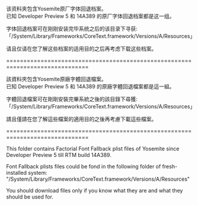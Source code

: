 该资料夹包含Yosemite原厂字体回退档案。<br>
已知 Developer Preview 5 和 14A389 的原厂字体回退档案都是这一组。<br>

字体回退档案可在刚刚安装完毕系统之后的该目录下寻获:<br>
「/System/Library/Frameworks/CoreText.framework/Versions/A/Resources」<br>

请且仅请在您了解这些档案的适用目的之后再考虑下载这些档案。<br>

==============================================================================<br>

該資料夾包含Yosemite原廠字體回退檔案。<br>
已知 Developer Preview 5 和 14A389 的原廠字體回退檔案都是這一組。<br>

字體回退檔案可在剛剛安裝完畢系統之後的該目錄下尋獲:<br>
「/System/Library/Frameworks/CoreText.framework/Versions/A/Resources」<br>

請且僅請在您了解這些檔案的適用目的之後再考慮下載這些檔案。<br>

==============================================================================<br>

This folder contains Factorial Font Fallback plist files of Yosemite since Developer Preview 5 till RTM build 14A389.<br>

Font Fallback plists files could be fond in the following folder of fresh-installed system:<br>
"/System/Library/Frameworks/CoreText.framework/Versions/A/Resources"<br>

You should download files only if you know what they are and what they should be used for.<br>